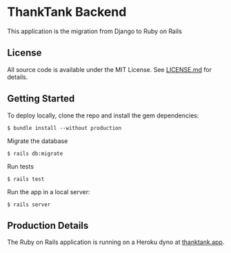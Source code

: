 # ThankTank Backend

This application is the migration from Django to Ruby on Rails

## License
All source code is available under the MIT License. See [LICENSE.md](LICENSE.md) for details.

## Getting Started
To deploy locally, clone the repo and install the gem dependencies:
```
$ bundle install --without production
```
Migrate the database
```
$ rails db:migrate
```
Run tests
```
$ rails test
```
Run the app in a local server:
```
$ rails server
```

## Production Details
The Ruby on Rails application is running on a Heroku dyno at [thanktank.app](https://thanktank.app).
